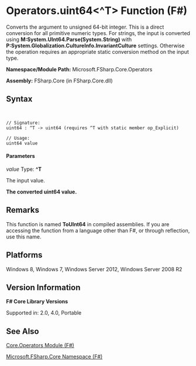 # Operators.uint64<^T> Function (F#)

Converts the argument to unsigned 64-bit integer. This is a direct conversion for all primitive numeric types. For strings, the input is converted using **M:System.UInt64.Parse(System.String)** with **P:System.Globalization.CultureInfo.InvariantCulture** settings. Otherwise the operation requires an appropriate static conversion method on the input type.

**Namespace/Module Path:** Microsoft.FSharp.Core.Operators

**Assembly:** FSharp.Core (in FSharp.Core.dll)


## Syntax


```


// Signature:
uint64 : ^T -> uint64 (requires ^T with static member op_Explicit)

// Usage:
uint64 value

```



#### Parameters
*value*
Type: **^T**


The input value.



**The converted uint64 value.**
## Remarks
This function is named **ToUInt64** in compiled assemblies. If you are accessing the function from a language other than F#, or through reflection, use this name.


## Platforms
Windows 8, Windows 7, Windows Server 2012, Windows Server 2008 R2


## Version Information
**F# Core Library Versions**

Supported in: 2.0, 4.0, Portable




## See Also
[Core.Operators Module &#40;F&#35;&#41;](Core.Operators-Module-%5BFSharp%5D.md)

[Microsoft.FSharp.Core Namespace &#40;F&#35;&#41;](Microsoft.FSharp.Core-Namespace-%5BFSharp%5D.md)


